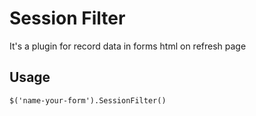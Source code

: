 # Session Filter
It's a plugin for record data in forms html on refresh page

## Usage
``` $('name-your-form').SessionFilter() ```
